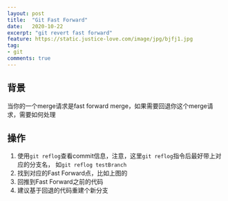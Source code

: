 ```yaml
---
layout: post
title:  "Git Fast Forward"
date:   2020-10-22
excerpt: "git revert fast forward"
feature: https://static.justice-love.com/image/jpg/bjfj1.jpg
tag:
- git
comments: true
---
```


## 背景

当你的一个merge请求是fast forward merge，如果需要回退你这个merge请求，需要如何处理

## 操作

1. 使用`git reflog`查看commit信息，注意，这里`git reflog`指令后最好带上对应的分支名， 如`git reflog testBranch`
2. 找到对应的Fast Forward点，比如上图的
3. 回推到Fast Forward之前的代码
4. 建议基于回退的代码重建个新分支
